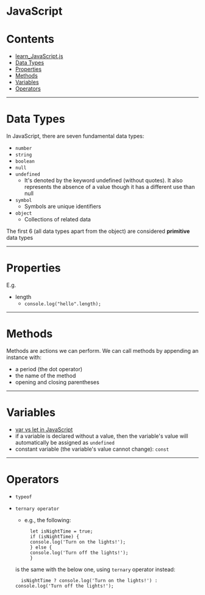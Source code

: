 # JavaScript

Contents
=======================

* [learn_JavaScript.js](https://github.com/dimi-fn/Various-Data-Science-Scripts/blob/main/Web%20Development/JavaScript/learn_JavaScript.js)
* [Data Types](#data-types)
* [Properties](#properties)
* [Methods](#methods)
* [Variables](#variables)
* [Operators](#operators)


-----

# Data Types

In JavaScript, there are seven fundamental data types:
* `number`
* `string`
* `boolean`
* `null`
* `undefined`
    * It's denoted by the keyword undefined (without quotes). It also represents the absence of a value though it has a different use than null
* `symbol`
    * Symbols are unique identifiers
* `object`
    * Collections of related data

The first 6 (all data types apart from the object) are considered **primitive** data types

-----

# Properties

E.g.

* length
    * `console.log("hello".length);`

-----

# Methods

Methods are actions we can perform. We can call methods by appending an instance with:
* a period (the dot operator)
* the name of the method
* opening and closing parentheses

-----

# Variables

* [var vs let in JavaScript](https://stackoverflow.com/questions/762011/whats-the-difference-between-using-let-and-var)
* if a variable is declared without a value, then the variable's value will automatically be assigned as `undefined`
* constant variable (the variable's value cannot change): `const`

-----

# Operators

* `typeof`
* `ternary operator`
    * e.g., the following:

            let isNightTime = true; 
            if (isNightTime) {
            console.log('Turn on the lights!');
            } else {
            console.log('Turn off the lights!');
            }

    is the same with the below one, using `ternary` operator instead:

        isNightTime ? console.log('Turn on the lights!') : console.log('Turn off the lights!');   